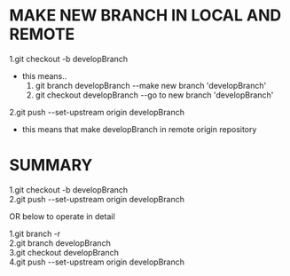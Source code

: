 MAKE NEW BRANCH IN LOCAL AND REMOTE  
===================================  
  
1.git checkout -b developBranch  
  - this means..  
    1. git branch developBranch --make new branch 'developBranch'  
    1. git checkout developBranch --go to new branch 'developBranch'  
  
2.git push --set-upstream origin developBranch
  - this means that make developBranch in remote origin repository  
  
  SUMMARY
  =======
  
  1.git checkout -b developBranch  
  2.git push --set-upstream origin developBranch  
  
OR below to operate in detail  
  
1.git branch -r  
2.git branch developBranch  
3.git checkout developBranch  
4.git push --set-upstream origin developBranch

